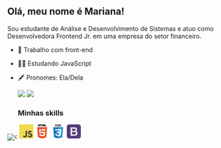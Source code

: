 ## Olá, meu nome é Mariana!

Sou estudante de Análise e Desenvolvimento de Sistemas e atuo como Desenvolvedora Frontend Jr. em uma empresa do setor financeiro. 

- 💼 Trabalho com front-end
- 👩‍💻 Estudando JavaScript
- 🖋️ Pronomes: Ela/Dela

  <div>
    <a href="https://www.linkedin.com/in/mariana-lopes-6b2a72155/"></a>
    <img height="150em" src="https://github-readme-stats.vercel.app/api?username=mfrancy&show_icons=true&theme=dracula&include_all_commits=true&show_owner=true" />
    <img height="150em" src="https://github-readme-stats.vercel.app/api/top-langs/?username=mfrancy&layout=compact&langs_counts=16&theme=dracula" "> 
  </div>

  ### Minhas skills
<code><img height="32" src="https://cdn.iconscout.com/icon/free/png-512/c-programming-569564.png" alt="c"/></code>
<code><img height="32" src="https://raw.githubusercontent.com/github/explore/80688e429a7d4ef2fca1e82350fe8e3517d3494d/topics/javascript/javascript.png" alt="Javascript"/></code>
<code><img height="32" src="https://raw.githubusercontent.com/github/explore/80688e429a7d4ef2fca1e82350fe8e3517d3494d/topics/html/html.png" alt="HTML5"/></code>
<code><img height="32" src="https://raw.githubusercontent.com/github/explore/80688e429a7d4ef2fca1e82350fe8e3517d3494d/topics/css/css.png" alt="CSS"/></code>
<code><img height="32" src="https://raw.githubusercontent.com/github/explore/80688e429a7d4ef2fca1e82350fe8e3517d3494d/topics/bootstrap/bootstrap.png" alt="Bootstrap"/></code>





